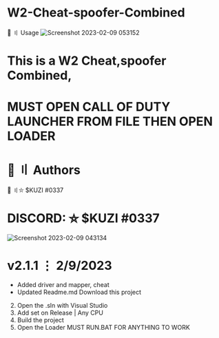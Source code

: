 # W2-Cheat-spoofer-Combined
🚀 〢 Usage
![Screenshot 2023-02-09 053152](https://user-images.githubusercontent.com/123809262/217814425-52fb2488-ac3b-4f53-aeb6-b138f770250a.png)
# This is a W2 Cheat,spoofer Combined,

# MUST OPEN CALL OF DUTY LAUNCHER FROM FILE THEN OPEN LOADER
 # 👤 〢 Authors
  👤 〢⛥ $KUZI #0337

  # DISCORD: ⛥ $KUZI #0337 
  ![Screenshot 2023-02-09 043134](https://user-images.githubusercontent.com/123809262/217801583-b2e79215-7c83-4996-8de3-cb7d5ae23ec4.png)
# v2.1.1 ⋮ 2/9/2023
+ Added driver and mapper, cheat
+ Updated Readme.md
Download this project
2. Open the .sln with Visual Studio
3. Add set on Release | Any CPU
8. Build the project
9. Open the Loader
MUST RUN.BAT FOR ANYTHING TO WORK
